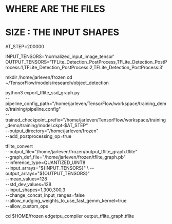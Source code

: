

# WHERE ARE THE FILES

# SIZE : THE INPUT SHAPES

AT_STEP=200000

INPUT_TENSORS='normalized_input_image_tensor'
OUTPUT_TENSORS='TFLite_Detection_PostProcess,TFLite_Detection_PostProcess:1,TFLite_Detection_PostProcess:2,TFLite_Detection_PostProcess:3'



mkdir /home/jarleven/frozen
cd ~/TensorFlow/models/research/object_detection



python3 export_tflite_ssd_graph.py \
  --pipeline_config_path="/home/jarleven/TensorFlow/workspace/training_demo/training/pipeline.config" \
  --trained_checkpoint_prefix="/home/jarleven/TensorFlow/workspace/training_demo/training/model.ckpt-$AT_STEP" \
  --output_directory="/home/jarleven/frozen" \
  --add_postprocessing_op=true
  

tflite_convert \
  --output_file="/home/jarleven/frozen/output_tflite_graph.tflite" \
  --graph_def_file="/home/jarleven/frozen/tflite_graph.pb" \
  --inference_type=QUANTIZED_UINT8 \
  --input_arrays="${INPUT_TENSORS}" \
  --output_arrays="${OUTPUT_TENSORS}" \
  --mean_values=128 \
  --std_dev_values=128 \
  --input_shapes=1,300,300,3 \
  --change_concat_input_ranges=false \
  --allow_nudging_weights_to_use_fast_gemm_kernel=true \
  --allow_custom_ops
  
  
  
 

cd $HOME/frozen
edgetpu_compiler output_tflite_graph.tflite